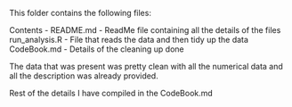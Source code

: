 This folder contains the following files:

Contents -
  README.md - ReadMe file containing all the details of the files 
  run_analysis.R - File that reads the data and then tidy up the data
  CodeBook.md - Details of the cleaning up done
  
 The data that was present was pretty clean with all the numerical data and all the description was already provided.
 
 Rest of the details I have compiled in the CodeBook.md

